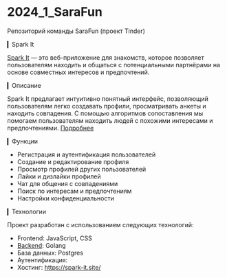 # 2024_1_SaraFun
Репозиторий команды SaraFun (проект Tinder)

▎Spark It

[Spark It](http://5.188.140.7) — это веб-приложение для знакомств, 
которое позволяет пользователям находить и 
общаться с потенциальными партнёрами на основе 
совместных интересов и предпочтений.

▎Описание

Spark It предлагает интуитивно понятный интерфейс, 
позволяющий пользователям легко создавать профили, 
просматривать анкеты и находить совпадения. 
С помощью алгоритмов сопоставления мы помогаем 
пользователям находить людей с похожими интересами 
и предпочтениями.
[Подробнее](https://docs.google.com/document/d/1r6yzghalNC-jOLBCDkWPNFiBjrB0JdtCYizYOaxoYao)

▎Функции

- Регистрация и аутентификация пользователей
- Создание и редактирование профиля
- Просмотр профилей других пользователей
- Лайки и дизлайки профилей
- Чат для общения с совпадениями
- Поиск по интересам и предпочтениям
- Настройки конфиденциальности

▎Технологии

Проект разработан с использованием следующих технологий:

- Frontend: JavaScript, CSS
- [Backend](https://github.com/go-park-mail-ru/2024_2_SaraFun): Golang
- База данных: Postgres
- Аутентификация: 
- Хостинг: https://spark-it.site/

